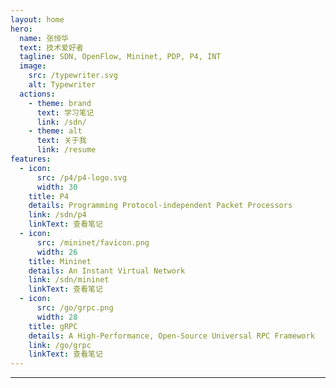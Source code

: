 ```yaml
---
layout: home
hero:
  name: 张恒华
  text: 技术爱好者
  tagline: SDN, OpenFlow, Mininet, PDP, P4, INT
  image:
    src: /typewriter.svg
    alt: Typewriter
  actions:
    - theme: brand
      text: 学习笔记
      link: /sdn/
    - theme: alt
      text: 关于我
      link: /resume
features:
  - icon:
      src: /p4/p4-logo.svg
      width: 30
    title: P4
    details: Programming Protocol-independent Packet Processors
    link: /sdn/p4
    linkText: 查看笔记
  - icon:
      src: /mininet/favicon.png
      width: 26
    title: Mininet
    details: An Instant Virtual Network
    link: /sdn/mininet
    linkText: 查看笔记
  - icon:
      src: /go/grpc.png
      width: 28
    title: gRPC
    details: A High-Performance, Open-Source Universal RPC Framework
    link: /go/grpc
    linkText: 查看笔记
---
```


---

<script setup>
import { VPTeamMembers } from 'vitepress/theme';

const members = [
  {
    avatar: '/avatar.jpg',
    name: 'Henghua Zhang',
    title: 'SDN Researcher',
    org: 'SUES',
    orgLink: 'https://www.sues.edu.cn/',
    desc: 'Focused on programmable networks, in-band network telemetry',
    sponsor: '/sponsor',
    actionText: 'Sponsor',
    links: [
      {
        icon: 'csdn',
        link: 'https://blog.csdn.net/qq_43133192',
      },
      {
        icon: 'github',
        link: 'https://github.com/zhh2001',
      },
      {
        icon: 'orcid',
        link: 'https://orcid.org/0009-0005-9456-8936',
      },
      {
        icon: 'qq',
        link: 'mailto:1652709417@qq.com',
      },
    ],
  },
]
</script>

<div align="center">
  <a href="/resume" class="ToResume">
    <VPTeamMembers size="small" :members />
  </a>
</div>
